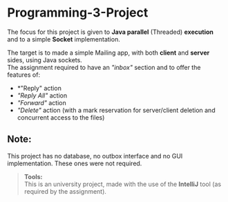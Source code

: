 # Programming-3-Project

The focus for this project is given to **Java parallel** (Threaded) **execution** and to a simple **Socket** implementation.

The target is to made a simple Mailing app, with both **client** and **server** sides, using Java sockets.<br>
The assignment required to have an *"inbox"* section and to offer the features of:
- *"Reply" action
- *"Reply All"* action
- *"Forward"* action
- *"Delete"* action (with a mark reservation for server/client deletion and concurrent access to the files)

## Note:
This project has no database, no outbox interface and no GUI implementation. These ones were not required.

> **Tools:**<br>
> This is an university project, made with the use of the **IntelliJ** tool (as required by the assignment).
